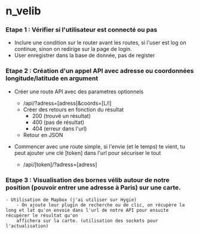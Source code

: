 # n_velib
 
### Etape 1 : Vérifier si l'utilisateur est connecté ou pas
- Inclure une condition sur le router avant les routes, si l'user est log on continue, sinon on redirige sur la page de login.
- User enregistrer dans la base de donnée, pas de register



### Etape 2 : Création d'un appel API avec adresse ou coordonnées longitude/latitude en argument
- Créer une route API avec des parametres optionnels
    - /api/?adress=[adress]&coords=[L/l]
    - Créer des retours en fonction du résultat
        - 200 (trouvé un résultat)
        - 400 (pas de résultat)
        - 404 (erreur dans l'url)
    - Retour en JSON

- Commencer avec une route simple, si l'envie (et le temps) te vient, tu peut ajouter une clé [token] dans l'url pour sécuriser le tout
    - /api/[token]/?adress=[adress]



### Etape 3 : Visualisation des bornes vélib autour de notre position (pouvoir entrer une adresse à Paris) sur une carte.
    - Utilisation de Mapbox (j'ai utiliser sur Hygie)
        - On ajoute leur plugin de recherche ou de clic, on récupère la long et lat qu'on envoie dans l'url de notre API pour ensuite récupérer le résultat qu'on 
        affichera sur la carte. (utilisation des sockets pour l'actualisation)